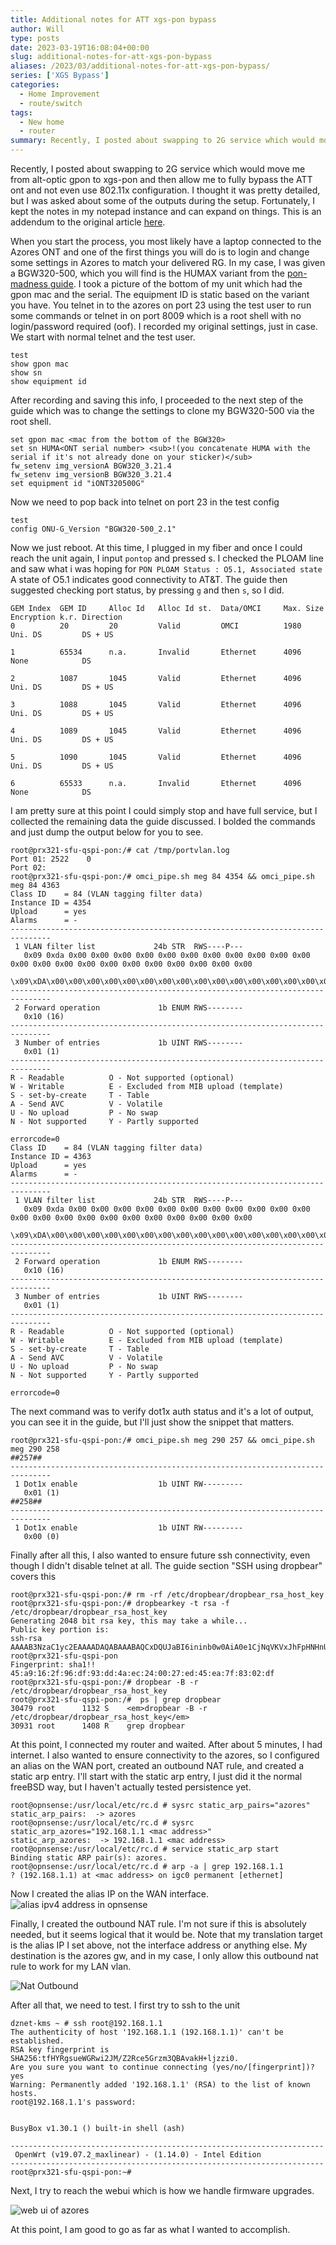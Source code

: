 ```yaml
---
title: Additional notes for ATT xgs-pon bypass
author: Will
type: posts
date: 2023-03-19T16:08:04+00:00
slug: additional-notes-for-att-xgs-pon-bypass
aliases: /2023/03/additional-notes-for-att-xgs-pon-bypass/
series: ['XGS Bypass']
categories:
  - Home Improvement
  - route/switch
tags:
  - New home
  - router
summary: Recently, I posted about swapping to 2G service which would move me from alt-optic gpon to xgs-pon and then allow me to fully bypass the ATT ont and not even use 802.11x configuration. I thought it was pretty detailed, but I was asked about some of the outputs during the setup. Fortunately, I kept the notes in my notepad instance and can expand on things. This is an addendum to the original article [here](/2023/03/moving-to-opnsense-and-2gbps-internet/).
---
```

Recently, I posted about swapping to 2G service which would move me from alt-optic gpon to xgs-pon and then allow me to fully bypass the ATT ont and not even use 802.11x configuration. I thought it was pretty detailed, but I was asked about some of the outputs during the setup. Fortunately, I kept the notes in my notepad instance and can expand on things. This is an addendum to the original article [here](/2023/03/moving-to-opnsense-and-2gbps-internet/).

When you start the process, you most likely have a laptop connected to the Azores ONT and one of the first things you will do is to login and change some settings in Azores to match your delivered RG. In my case, I was given a BGW320-500, which you will find is the HUMAX variant from the [pon-madness guide](https://docs.google.com/document/d/13gucfDOf8X9ptkj5BOg12V0xcqqDZDnvROJpW5CIpJ4). I took a picture of the bottom of my unit which had the gpon mac and the serial. The equipment ID is static based on the variant you have. You telnet in to the azores on port 23 using the test user to run some commands or telnet in on port 8009 which is a root shell with no login/password required (oof). I recorded my original settings, just in case. We start with normal telnet and the test user.

```Shell
test
show gpon mac
show sn
show equipment id
```

After recording and saving this info, I proceeded to the next step of the guide which was to change the settings to clone my BGW320-500 via the root shell. 

```shell
set gpon mac <mac from the bottom of the BGW320>
set sn HUMA<ONT serial number> <sub>!(you concatenate HUMA with the serial if it's not already done on your sticker)</sub>
fw_setenv img_versionA BGW320_3.21.4
fw_setenv img_versionB BGW320_3.21.4
set equipment id "iONT320500G"
```

Now we need to pop back into telnet on port 23 in the test config

```shell
test
config ONU-G_Version "BGW320-500_2.1"
```

Now we just reboot. At this time, I plugged in my fiber and once I could reach the unit again, I input `pontop` and pressed s. I checked the PLOAM line and saw what i was hoping for `PON PLOAM Status : O5.1, Associated state` A state of O5.1 indicates good connectivity to AT&T. The guide then suggested checking port status, by pressing `g` and then `s`, so I did.

```Shell
GEM Index  GEM ID     Alloc Id   Alloc Id st.  Data/OMCI     Max. Size       Encryption k.r. Direction
0          20         20         Valid         OMCI          1980            Uni. DS         DS + US

1          65534      n.a.       Invalid       Ethernet      4096            None            DS

2          1087       1045       Valid         Ethernet      4096            Uni. DS         DS + US

3          1088       1045       Valid         Ethernet      4096            Uni. DS         DS + US

4          1089       1045       Valid         Ethernet      4096            Uni. DS         DS + US

5          1090       1045       Valid         Ethernet      4096            Uni. DS         DS + US

6          65533      n.a.       Invalid       Ethernet      4096            None            DS
```

I am pretty sure at this point I could simply stop and have full service, but I collected the remaining data the guide discussed. I bolded the commands and just dump the output below for you to see.

```Shell
root@prx321-sfu-qspi-pon:/# cat /tmp/portvlan.log
Port 01: 2522    0
Port 02:
root@prx321-sfu-qspi-pon:/# omci_pipe.sh meg 84 4354 && omci_pipe.sh meg 84 4363
Class ID    = 84 (VLAN tagging filter data)
Instance ID = 4354
Upload      = yes
Alarms      = -
-------------------------------------------------------------------------------
 1 VLAN filter list             24b STR  RWS----P---
   0x09 0xda 0x00 0x00 0x00 0x00 0x00 0x00 0x00 0x00 0x00 0x00 0x00 0x00 0x00 0x00 0x00 0x00 0x00 0x00 0x00 0x00 0x00 0x00
   \x09\xDA\x00\x00\x00\x00\x00\x00\x00\x00\x00\x00\x00\x00\x00\x00\x00\x00\x00\x00\x00\x00\x00\x00
-------------------------------------------------------------------------------
 2 Forward operation             1b ENUM RWS--------
   0x10 (16)
-------------------------------------------------------------------------------
 3 Number of entries             1b UINT RWS--------
   0x01 (1)
-------------------------------------------------------------------------------
R - Readable          O - Not supported (optional)
W - Writable          E - Excluded from MIB upload (template)
S - set-by-create     T - Table
A - Send AVC          V - Volatile
U - No upload         P - No swap
N - Not supported     Y - Partly supported

errorcode=0
Class ID    = 84 (VLAN tagging filter data)
Instance ID = 4363
Upload      = yes
Alarms      = -
-------------------------------------------------------------------------------
 1 VLAN filter list             24b STR  RWS----P---
   0x09 0xda 0x00 0x00 0x00 0x00 0x00 0x00 0x00 0x00 0x00 0x00 0x00 0x00 0x00 0x00 0x00 0x00 0x00 0x00 0x00 0x00 0x00 0x00
   \x09\xDA\x00\x00\x00\x00\x00\x00\x00\x00\x00\x00\x00\x00\x00\x00\x00\x00\x00\x00\x00\x00\x00\x00
-------------------------------------------------------------------------------
 2 Forward operation             1b ENUM RWS--------
   0x10 (16)
-------------------------------------------------------------------------------
 3 Number of entries             1b UINT RWS--------
   0x01 (1)
-------------------------------------------------------------------------------
R - Readable          O - Not supported (optional)
W - Writable          E - Excluded from MIB upload (template)
S - set-by-create     T - Table
A - Send AVC          V - Volatile
U - No upload         P - No swap
N - Not supported     Y - Partly supported

errorcode=0
```

The next command was to verify dot1x auth status and it's a lot of output, you can see it in the guide, but I'll just show the snippet that matters.

```Shell
root@prx321-sfu-qspi-pon:/# omci_pipe.sh meg 290 257 && omci_pipe.sh meg 290 258
##257##
-------------------------------------------------------------------------------
 1 Dot1x enable                  1b UINT RW---------
   0x01 (1)
##258##
-------------------------------------------------------------------------------
 1 Dot1x enable                  1b UINT RW---------
   0x00 (0)
```

Finally after all this, I also wanted to ensure future ssh connectivity, even though I didn't disable telnet at all. The guide section "SSH using dropbear" covers this

```Shell
root@prx321-sfu-qspi-pon:/# rm -rf /etc/dropbear/dropbear_rsa_host_key
root@prx321-sfu-qspi-pon:/# dropbearkey -t rsa -f /etc/dropbear/dropbear_rsa_host_key
Generating 2048 bit rsa key, this may take a while...
Public key portion is:
ssh-rsa AAAAB3NzaC1yc2EAAAADAQABAAABAQCxDQUJaBI6ininb0w0AiA0e1CjNqVKVxJhFpHNHnUzdYc8y+vfRlp7nbXAEXBtBhnd8WDlrRZwCHjWjI0k+pMRN0tL8d/sczhlkm52FFS63lUiDc5gLpzrgmZ9oaYZMFId/mxsuA8sw7wZj3PWlFNFdkDhgxaIavAQdRSdyVErc15KF2ECkaxSOyea/Ue4C/iUYM+qf+g8N8yOOVk2Y4OVE6mmzgakzRRMQwCibZNS/8Btwo5Yf+wfVDROcsaAgx2elt8Pf+i3bAPIOTqe2DaZ+MsDSp9GCR+Uog3z1Szjffgq2T+APzZqAO8eSJjrT85Sh9AZQ0B4nQ2qyhD2GGN1 root@prx321-sfu-qspi-pon
Fingerprint: sha1!! 45:a9:16:2f:96:df:93:dd:4a:ec:24:00:27:ed:45:ea:7f:83:02:df
root@prx321-sfu-qspi-pon:/# dropbear -B -r /etc/dropbear/dropbear_rsa_host_key
root@prx321-sfu-qspi-pon:/#  ps | grep dropbear
30479 root      1132 S    <em>dropbear -B -r /etc/dropbear/dropbear_rsa_host_key</em>
30931 root      1408 R    grep dropbear
```

At this point, I connected my router and waited. After about 5 minutes, I had internet. I also wanted to ensure connectivity to the azores, so I configured an alias on the WAN port, created an outbound NAT rule, and created a static arp entry. I'll start with the static arp entry, I just did it the normal freeBSD way, but I haven't actually tested persistence yet.

```Shell
root@opnsense:/usr/local/etc/rc.d # sysrc static_arp_pairs="azores"
static_arp_pairs:  -> azores
root@opnsense:/usr/local/etc/rc.d # sysrc static_arp_azores="192.168.1.1 <mac address>"
static_arp_azores:  -> 192.168.1.1 <mac address>
root@opnsense:/usr/local/etc/rc.d # service static_arp start
Binding static ARP pair(s): azores.
root@opnsense:/usr/local/etc/rc.d # arp -a | grep 192.168.1.1
? (192.168.1.1) at <mac address> on igc0 permanent [ethernet]
```

Now I created the alias IP on the WAN interface.![alias ipv4 address in opnsense](/images/additional-notes-for-att-xgs-pon-bypass//Screenshot-2023-03-19-114601.png)

Finally, I created the outbound NAT rule. I'm not sure if this is absolutely needed, but it seems logical that it would be. Note that my translation target is the alias IP I set above, not the interface address or anything else. My destination is the azores gw, and in my case, I only allow this outbound nat rule to work for my LAN vlan.

![Nat Outbound](/images/additional-notes-for-att-xgs-pon-bypass//Screenshot-2023-03-19-114817.png)

After all that, we need to test. I first try to ssh to the unit

```Shell
dznet-kms ~ # ssh root@192.168.1.1
The authenticity of host '192.168.1.1 (192.168.1.1)' can't be established.
RSA key fingerprint is SHA256:tfHYRgsueWGRwi2JM/Z2Rce5Grzm3QBAvakH+ljzzi0.
Are you sure you want to continue connecting (yes/no/[fingerprint])? yes
Warning: Permanently added '192.168.1.1' (RSA) to the list of known hosts.
root@192.168.1.1's password:


BusyBox v1.30.1 () built-in shell (ash)

----------------------------------------------------------------------
 OpenWrt (v19.07.2_maxlinear) - (1.14.0) - Intel Edition
----------------------------------------------------------------------
root@prx321-sfu-qspi-pon:~#
```

Next, I try to reach the webui which is how we handle firmware upgrades.

![web ui of azores](/images/additional-notes-for-att-xgs-pon-bypass//Screenshot-2023-03-19-115540.png)

At this point, I am good to go as far as what I wanted to accomplish.